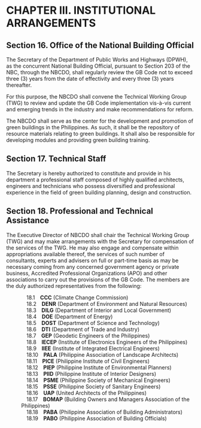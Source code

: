 # CHAPTER III. INSTITUTIONAL ARRANGEMENTS

## Section 16. Office of the National Building Official
The Secretary of the Department of Public Works and Highways (DPWH), as the concurrent National Building Official, pursuant to Section 203 of the NBC, through the NBCDO, shall regularly review the GB Code not to exceed three (3) years from the date of effectivity and every three (3) years thereafter.

For this purpose, the NBCDO shall convene the Technical Working Group (TWG) to review and update the GB Code implementation vis-à-vis current and emerging trends in the industry and make recommendations for reform.

The NBCDO shall serve as the center for the development and promotion of green buildings in the Philippines. As such, it shall be the repository of resource materials relating to green buildings. It shall also be responsible for developing modules and providing green building training.

## Section 17. Technical Staff
The Secretary is hereby authorized to constitute and provide in his department a professional staff composed of highly qualified architects, engineers and technicians who possess diversified and professional experience in the field of green building planning, design and construction.

## Section 18. Professional and Technical Assistance
The Executive Director of NBCDO shall chair the Technical Working Group (TWG) and may make arrangements with the Secretary for compensation of the services of the TWG. He may also engage and compensate within appropriations available thereof, the services of such number of consultants, experts and advisers on full or part-time basis as may be necessary coming from any concerned government agency or private business, Accredited Professional Organizations (APO) and other associations to carry out the provisions of the GB Code. The members are the duly authorized representatives from the following:

<dl>
  <dd>&emsp;18.1&emsp;<b>CCC</b> (Climate Change Commission)</dd>
  <dd>&emsp;18.2&emsp;<b>DENR</b> (Department of Environment and Natural Resources)</dd>
  <dd>&emsp;18.3&emsp;<b>DILG</b> (Department of Interior and Local Government)</dd>
  <dd>&emsp;18.4&emsp;<b>DOE</b> (Department of Energy)</dd>
  <dd>&emsp;18.5&emsp;<b>DOST</b> (Department of Science and Technology)</dd>
  <dd>&emsp;18.6&emsp;<b>DTI</b> (Department of Trade and Industry)</dd>
  <dd>&emsp;18.7&emsp;<b>GEP</b> (Geodetic Engineers of the Philippines)</dd>
  <dd>&emsp;18.8&emsp;<b>IECEP</b> (Institute of Electronics Engineers of the Philippines)</dd>
  <dd>&emsp;18.9&emsp;<b>IIEE</b> (Institute of Integrated Electrical Engineers)</dd>
  <dd>&emsp;18.10&emsp;<b>PALA</b> (Philippine Association of Landscape Architects)</dd>
  <dd>&emsp;18.11&emsp;<b>PICE</b> (Philippine Institute of Civil Engineers)</dd>
  <dd>&emsp;18.12&emsp;<b>PIEP</b> (Philippine Institute of Environmental Planners)</dd>
  <dd>&emsp;18.13&emsp;<b>PIID</b> (Philippine Institute of Interior Designers)</dd>
  <dd>&emsp;18.14&emsp;<b>PSME</b> (Philippine Society of Mechanical Engineers)</dd>
  <dd>&emsp;18.15&emsp;<b>PSSE</b> (Philippine Society of Sanitary Engineers)</dd>
  <dd>&emsp;18.16&emsp;<b>UAP</b> (United Architects of the Philippines)</dd>
  <dd>&emsp;18.17&emsp;<b>BOMAP</b> (Building Owners and Managers Association of the Philippines)</dd>
  <dd>&emsp;18.18&emsp;<b>PABA</b> (Philippine Association of Building Administrators)</dd>
  <dd>&emsp;18.19&emsp;<b>PABO</b> (Philippine Association of Building Officials)</dd>
</dl>
